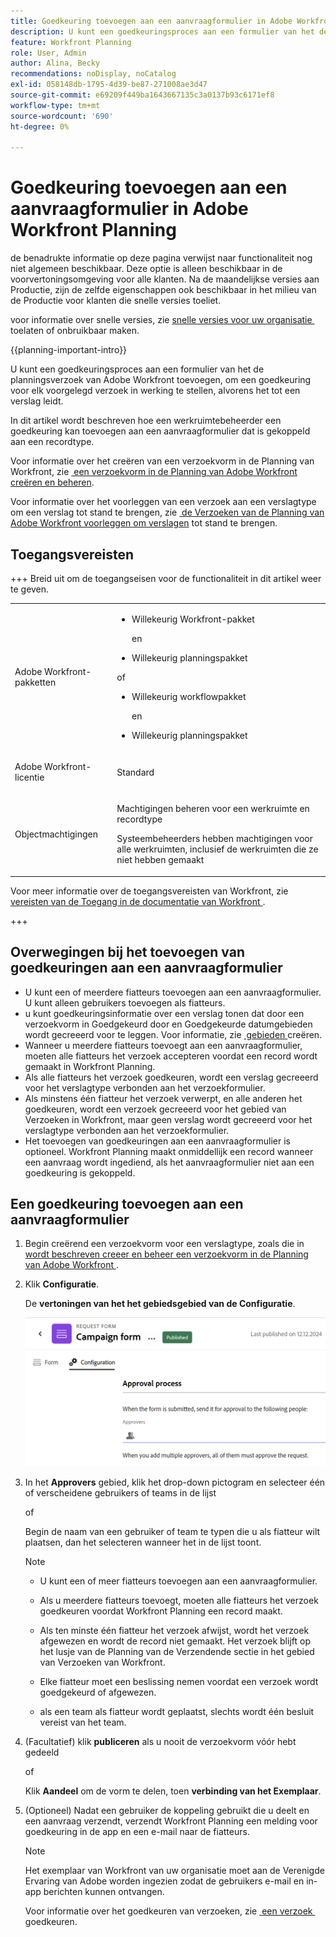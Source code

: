 ```yaml
---
title: Goedkeuring toevoegen aan een aanvraagformulier in Adobe Workfront-planning
description: U kunt een goedkeuringsproces aan een formulier van het de planningsverzoek van Adobe Workfront toevoegen, om een goedkeuring voor elk voorgelegd verzoek in werking te stellen, alvorens het tot een verslag leidt.
feature: Workfront Planning
role: User, Admin
author: Alina, Becky
recommendations: noDisplay, noCatalog
exl-id: 058148db-1795-4d39-be87-271008ae3d47
source-git-commit: e69209f449ba1643667135c3a0137b93c6171ef8
workflow-type: tm+mt
source-wordcount: '690'
ht-degree: 0%

---
```


# Goedkeuring toevoegen aan een aanvraagformulier in Adobe Workfront Planning

<!--update the metadata with real information when making this available in TOC and in the left nav-->

<!--take Preview and Production references at Production time-->

<span class="preview"> de benadrukte informatie op deze pagina verwijst naar functionaliteit nog niet algemeen beschikbaar. Deze optie is alleen beschikbaar in de voorvertoningsomgeving voor alle klanten. Na de maandelijkse versies aan Productie, zijn de zelfde eigenschappen ook beschikbaar in het milieu van de Productie voor klanten die snelle versies toeliet. </span>

<span class="preview"> voor informatie over snelle versies, zie [&#x200B; snelle versies voor uw organisatie &#x200B;](/help/quicksilver/administration-and-setup/set-up-workfront/configure-system-defaults/enable-fast-release-process.md) toelaten of onbruikbaar maken. </span>

{{planning-important-intro}}

U kunt een goedkeuringsproces aan een formulier van het de planningsverzoek van Adobe Workfront toevoegen, om een goedkeuring voor elk voorgelegd verzoek in werking te stellen, alvorens het tot een verslag leidt.

In dit artikel wordt beschreven hoe een werkruimtebeheerder een goedkeuring kan toevoegen aan een aanvraagformulier dat is gekoppeld aan een recordtype.

Voor informatie over het creëren van een verzoekvorm in de Planning van Workfront, zie [&#x200B; een verzoekvorm in de Planning van Adobe Workfront creëren en beheren &#x200B;](/help/quicksilver/planning/requests/create-request-form.md).

Voor informatie over het voorleggen van een verzoek aan een verslagtype om een verslag tot stand te brengen, zie [&#x200B; de Verzoeken van de Planning van Adobe Workfront voorleggen om verslagen &#x200B;](/help/quicksilver/planning/requests/submit-requests.md) tot stand te brengen.

## Toegangsvereisten

+++ Breid uit om de toegangseisen voor de functionaliteit in dit artikel weer te geven. 

<table style="table-layout:auto"> 
<col> 
</col> 
<col> 
</col> 
<tbody> 
<tr> 
   <td role="rowheader"><p>Adobe Workfront-pakketten</p></td> 
   <td> 
<ul><li><p>Willekeurig Workfront-pakket</p></li>
en
<li><p>Willekeurig planningspakket</p></li></ul>
of
<ul><li><p>Willekeurig workflowpakket</p></li>
en
<li><p>Willekeurig planningspakket</p></li></ul>
   </td> </tr>

</tr> 
  <tr> 
   <td role="rowheader"><p>Adobe Workfront-licentie</p></td> 
   <td><p>Standard</p> 
  </td> 
  </tr> 
  <tr> 
   <td role="rowheader"><p>Objectmachtigingen</p></td> 
   <td>   <p>Machtigingen beheren voor een werkruimte en recordtype </a> </p>  
   <p>Systeembeheerders hebben machtigingen voor alle werkruimten, inclusief de werkruimten die ze niet hebben gemaakt</p>  </td> 
  </tr>  
</tbody> 
</table>

Voor meer informatie over de toegangsvereisten van Workfront, zie [&#x200B; vereisten van de Toegang in de documentatie van Workfront &#x200B;](/help/quicksilver/administration-and-setup/add-users/access-levels-and-object-permissions/access-level-requirements-in-documentation.md).

+++

## Overwegingen bij het toevoegen van goedkeuringen aan een aanvraagformulier

* U kunt een of meerdere fiatteurs toevoegen aan een aanvraagformulier. U kunt alleen gebruikers toevoegen als fiatteurs.
* <span class="preview"> u kunt goedkeuringsinformatie over een verslag tonen dat door een verzoekvorm in Goedgekeurd door en Goedgekeurde datumgebieden wordt gecreeerd voor te leggen. Voor informatie, zie [&#x200B; gebieden &#x200B;](/help/quicksilver/planning/fields/create-fields.md) creëren.</span>
* Wanneer u meerdere fiatteurs toevoegt aan een aanvraagformulier, moeten alle fiatteurs het verzoek accepteren voordat een record wordt gemaakt in Workfront Planning.
* Als alle fiatteurs het verzoek goedkeuren, wordt een verslag gecreeerd voor het verslagtype verbonden aan het verzoekformulier.
* Als minstens één fiatteur het verzoek verwerpt, en alle anderen het goedkeuren, wordt een verzoek gecreeerd voor het gebied van Verzoeken in Workfront, maar geen verslag wordt gecreeerd voor het verslagtype verbonden aan het verzoekformulier.
* Het toevoegen van goedkeuringen aan een aanvraagformulier is optioneel. Workfront Planning maakt onmiddellijk een record wanneer een aanvraag wordt ingediend, als het aanvraagformulier niet aan een goedkeuring is gekoppeld.

## Een goedkeuring toevoegen aan een aanvraagformulier

1. Begin creërend een verzoekvorm voor een verslagtype, zoals die in [&#x200B; wordt beschreven creeer en beheer een verzoekvorm in de Planning van Adobe Workfront &#x200B;](/help/quicksilver/planning/requests/create-request-form.md).
1. Klik **Configuratie**.

   De **vertoningen van het het gebiedsgebied van de Configuratie**.

   ![&#x200B; het lusje van de Configuratie &#x200B;](assets/configuration-tab.png)
1. In het **Approvers** gebied, klik het drop-down pictogram en selecteer één of verscheidene gebruikers <span class="preview"> of teams </span> in de lijst

   of

   Begin de naam van een gebruiker <span class="preview"> of team </span> te typen die u als fiatteur wilt plaatsen, dan het selecteren wanneer het in de lijst toont.

   <!--most of the Note below is duplicated in the Create a request form article-->

   >[!NOTE]
   >
   >
   >* U kunt een of meer fiatteurs toevoegen aan een aanvraagformulier.
   >
   >* Als u meerdere fiatteurs toevoegt, moeten alle fiatteurs het verzoek goedkeuren voordat Workfront Planning een record maakt.
   >
   >* Als ten minste één fiatteur het verzoek afwijst, wordt het verzoek afgewezen en wordt de record niet gemaakt. Het verzoek blijft op het lusje van de Planning van de Verzendende sectie in het gebied van Verzoeken van Workfront.
   >
   >* Elke fiatteur moet een beslissing nemen voordat een verzoek wordt goedgekeurd of afgewezen.
   >
   >* <span class="preview"> als een team als fiatteur wordt geplaatst, slechts wordt één besluit vereist van het team.</span>


1. (Facultatief) klik **publiceren** als u nooit de verzoekvorm vóór hebt gedeeld

   of

   Klik **Aandeel** om de vorm te delen, toen **verbinding van het Exemplaar**.
1. (Optioneel) Nadat een gebruiker de koppeling gebruikt die u deelt en een aanvraag verzendt, verzendt Workfront Planning een melding voor goedkeuring in de app en een e-mail naar de fiatteurs.

   >[!NOTE]
   >
   >   Het exemplaar van Workfront van uw organisatie moet aan de Verenigde Ervaring van Adobe worden ingezien zodat de gebruikers e-mail en in-app berichten kunnen ontvangen.


   Voor informatie over het goedkeuren van verzoeken, zie [&#x200B; een verzoek &#x200B;](/help/quicksilver/planning/requests/approve-request.md) goedkeuren.
